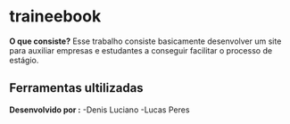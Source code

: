 # traineebook

<strong>O que consiste?</strong>
Esse trabalho consiste basicamente desenvolver um site para auxiliar empresas e estudantes a conseguir facilitar o processo de estágio.

<strong>Ferramentas ultilizadas</strong>
-

<strong>Desenvolvido por :</strong>
-Denis Luciano
-Lucas Peres
